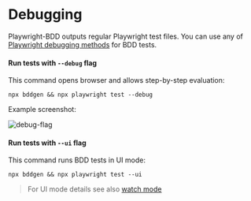# Debugging

Playwright-BDD outputs regular Playwright test files. You can use any of [Playwright debugging methods](https://playwright.dev/docs/debug) for BDD tests.

#### Run tests with `--debug` flag
This command opens browser and allows step-by-step evaluation:
```
npx bddgen && npx playwright test --debug
```

Example screenshot:

![debug-flag](./_media/debug-flag.png)

#### Run tests with `--ui` flag
This command runs BDD tests in UI mode:
```
npx bddgen && npx playwright test --ui
```

> For UI mode details see also [watch mode](guides/watch-mode.md)